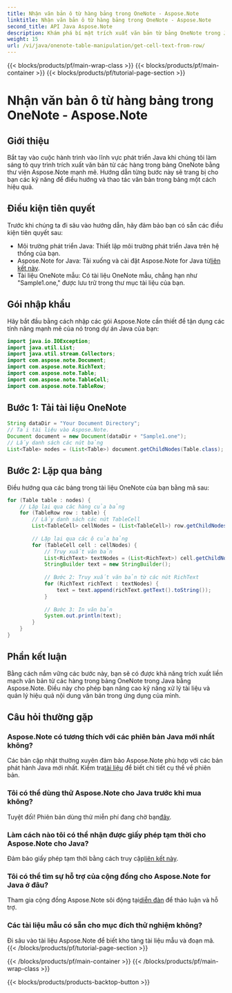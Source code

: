 ```yaml
---
title: Nhận văn bản ô từ hàng bảng trong OneNote - Aspose.Note
linktitle: Nhận văn bản ô từ hàng bảng trong OneNote - Aspose.Note
second_title: API Java Aspose.Note
description: Khám phá bí mật trích xuất văn bản từ bảng OneNote trong Java bằng Aspose.Note. Hãy làm theo hướng dẫn từng bước của chúng tôi để nâng cao kỹ năng xử lý tài liệu của bạn.
weight: 15
url: /vi/java/onenote-table-manipulation/get-cell-text-from-row/
---
```


{{< blocks/products/pf/main-wrap-class >}}
{{< blocks/products/pf/main-container >}}
{{< blocks/products/pf/tutorial-page-section >}}

# Nhận văn bản ô từ hàng bảng trong OneNote - Aspose.Note

## Giới thiệu
Bắt tay vào cuộc hành trình vào lĩnh vực phát triển Java khi chúng tôi làm sáng tỏ quy trình trích xuất văn bản từ các hàng trong bảng OneNote bằng thư viện Aspose.Note mạnh mẽ. Hướng dẫn từng bước này sẽ trang bị cho bạn các kỹ năng để điều hướng và thao tác văn bản trong bảng một cách hiệu quả.
## Điều kiện tiên quyết
Trước khi chúng ta đi sâu vào hướng dẫn, hãy đảm bảo bạn có sẵn các điều kiện tiên quyết sau:
- Môi trường phát triển Java: Thiết lập môi trường phát triển Java trên hệ thống của bạn.
-  Aspose.Note for Java: Tải xuống và cài đặt Aspose.Note for Java từ[liên kết này](https://releases.aspose.com/note/java/).
- Tài liệu OneNote mẫu: Có tài liệu OneNote mẫu, chẳng hạn như "Sample1.one," được lưu trữ trong thư mục tài liệu của bạn.
## Gói nhập khẩu
Hãy bắt đầu bằng cách nhập các gói Aspose.Note cần thiết để tận dụng các tính năng mạnh mẽ của nó trong dự án Java của bạn:
```java
import java.io.IOException;
import java.util.List;
import java.util.stream.Collectors;
import com.aspose.note.Document;
import com.aspose.note.RichText;
import com.aspose.note.Table;
import com.aspose.note.TableCell;
import com.aspose.note.TableRow;
```
## Bước 1: Tải tài liệu OneNote
```java
String dataDir = "Your Document Directory";
// Tải tài liệu vào Aspose.Note.
Document document = new Document(dataDir + "Sample1.one");
// Lấy danh sách các nút bảng
List<Table> nodes = (List<Table>) document.getChildNodes(Table.class);
```
## Bước 2: Lặp qua bảng
Điều hướng qua các bảng trong tài liệu OneNote của bạn bằng mã sau:
```java
for (Table table : nodes) {
    // Lặp lại qua các hàng của bảng
    for (TableRow row : table) {
        // Lấy danh sách các nút TableCell
        List<TableCell> cellNodes = (List<TableCell>) row.getChildNodes(TableCell.class);
        
        // Lặp lại qua các ô của bảng
        for (TableCell cell : cellNodes) {
            // Truy xuất văn bản
            List<RichText> textNodes = (List<RichText>) cell.getChildNodes(RichText.class);
            StringBuilder text = new StringBuilder();
            
            // Bước 2: Truy xuất văn bản từ các nút RichText
            for (RichText richText : textNodes) {
                text = text.append(richText.getText().toString());
            }
            
            // Bước 3: In văn bản
            System.out.println(text);
        }
    }
}
```
## Phần kết luận
Bằng cách nắm vững các bước này, bạn sẽ có được khả năng trích xuất liền mạch văn bản từ các hàng trong bảng OneNote trong Java bằng Aspose.Note. Điều này cho phép bạn nâng cao kỹ năng xử lý tài liệu và quản lý hiệu quả nội dung văn bản trong ứng dụng của mình.
## Câu hỏi thường gặp
### Aspose.Note có tương thích với các phiên bản Java mới nhất không?
 Các bản cập nhật thường xuyên đảm bảo Aspose.Note phù hợp với các bản phát hành Java mới nhất. Kiểm tra[tài liệu](https://reference.aspose.com/note/java/) để biết chi tiết cụ thể về phiên bản.
### Tôi có thể dùng thử Aspose.Note cho Java trước khi mua không?
Tuyệt đối! Phiên bản dùng thử miễn phí đang chờ bạn[đây](https://releases.aspose.com/).
### Làm cách nào tôi có thể nhận được giấy phép tạm thời cho Aspose.Note cho Java?
 Đảm bảo giấy phép tạm thời bằng cách truy cập[liên kết này](https://purchase.aspose.com/temporary-license/).
### Tôi có thể tìm sự hỗ trợ của cộng đồng cho Aspose.Note for Java ở đâu?
 Tham gia cộng đồng Aspose.Note sôi động tại[diễn đàn](https://forum.aspose.com/c/note/28) để thảo luận và hỗ trợ.
### Các tài liệu mẫu có sẵn cho mục đích thử nghiệm không?
Đi sâu vào tài liệu Aspose.Note để biết kho tàng tài liệu mẫu và đoạn mã.
{{< /blocks/products/pf/tutorial-page-section >}}

{{< /blocks/products/pf/main-container >}}
{{< /blocks/products/pf/main-wrap-class >}}

{{< blocks/products/products-backtop-button >}}
